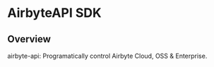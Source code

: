 # AirbyteAPI SDK

## Overview

airbyte-api: Programatically control Airbyte Cloud, OSS & Enterprise.